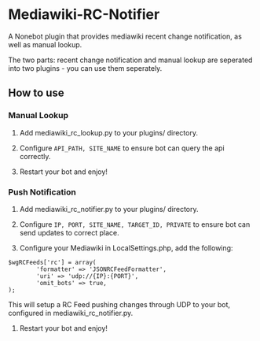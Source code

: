 # Mediawiki-RC-Notifier
A Nonebot plugin that provides mediawiki recent change notification, as well as manual lookup.

The two parts: recent change notification and manual lookup are seperated into two plugins - you can use them seperately.

## How to use
### Manual Lookup
1. Add mediawiki_rc_lookup.py to your plugins/ directory.

1. Configure `API_PATH, SITE_NAME` to ensure bot can query the api correctly.

1. Restart your bot and enjoy!

### Push Notification
1. Add mediawiki_rc_notifier.py to your plugins/ directory.

1. Configure `IP, PORT, SITE_NAME, TARGET_ID, PRIVATE` to ensure bot can send updates to correct place.

1. Configure your Mediawiki in LocalSettings.php, add the following:
```
$wgRCFeeds['rc'] = array(
        'formatter' => 'JSONRCFeedFormatter',
        'uri' => 'udp://{IP}:{PORT}',
        'omit_bots' => true,
);
```
This will setup a RC Feed pushing changes through UDP to your bot, configured in mediawiki_rc_notifier.py.

1. Restart your bot and enjoy!
